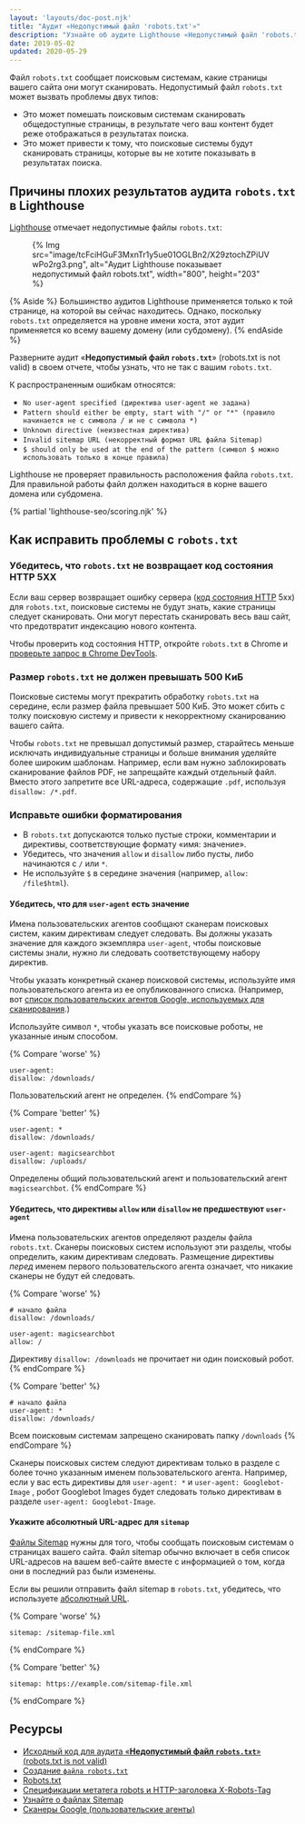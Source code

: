 ```yaml
---
layout: 'layouts/doc-post.njk'
title: "Аудит «Недопустимый файл 'robots.txt'»"
description: "Узнайте об аудите Lighthouse «Недопустимый файл 'robots.txt'»."
date: 2019-05-02
updated: 2020-05-29
---
```


Файл `robots.txt` сообщает поисковым системам, какие страницы вашего сайта они могут сканировать. Недопустимый файл `robots.txt` может вызвать проблемы двух типов:

- Это может помешать поисковым системам сканировать общедоступные страницы, в результате чего ваш контент будет реже отображаться в результатах поиска.
- Это может привести к тому, что поисковые системы будут сканировать страницы, которые вы не хотите показывать в результатах поиска.

## Причины плохих результатов аудита `robots.txt` в Lighthouse

[Lighthouse](https://developers.google.com/web/tools/lighthouse/) отмечает недопустимые файлы `robots.txt`:

<figure>{% Img src="image/tcFciHGuF3MxnTr1y5ue01OGLBn2/X29ztochZPiUVwPo2rg3.png", alt="Аудит Lighthouse показывает недопустимый файл robots.txt", width="800", height="203" %}</figure>

{% Aside %} Большинство аудитов Lighthouse применяется только к той странице, на которой вы сейчас находитесь. Однако, поскольку `robots.txt` определяется на уровне имени хоста, этот аудит применяется ко всему вашему домену (или субдомену). {% endAside %}

Разверните аудит «**Недопустимый файл `robots.txt`**» (robots.txt is not valid) в своем отчете, чтобы узнать, что не так с вашим `robots.txt`.

К распространенным ошибкам относятся:

- `No user-agent specified (директива user-agent не задана)`
- `Pattern should either be empty, start with "/" or "*" (правило начинается не с символа / и не с символа *)`
- `Unknown directive (неизвестная директива)`
- `Invalid sitemap URL (некорректный формат URL файла Sitemap)`
- `$ should only be used at the end of the pattern (символ $ можно использовать только в конце правила)`

Lighthouse не проверяет правильность расположения файла `robots.txt`. Для правильной работы файл должен находиться в корне вашего домена или субдомена.

{% partial 'lighthouse-seo/scoring.njk' %}

## Как исправить проблемы с `robots.txt`

### Убедитесь, что `robots.txt` не возвращает код состояния HTTP 5XX

Если ваш сервер возвращает ошибку сервера ([код состояния HTTP](/http-status-code) 5xx) для `robots.txt`, поисковые системы не будут знать, какие страницы следует сканировать. Они могут перестать сканировать весь ваш сайт, что предотвратит индексацию нового контента.

Чтобы проверить код состояния HTTP, откройте `robots.txt` в Chrome и [проверьте запрос в Chrome DevTools](https://developers.google.com/web/tools/chrome-devtools/network/reference#analyze).

### Размер `robots.txt` не должен превышать 500 КиБ

Поисковые системы могут прекратить обработку `robots.txt` на середине, если размер файла превышает 500 КиБ. Это может сбить с толку поисковую систему и привести к некорректному сканированию вашего сайта.

Чтобы `robots.txt` не превышал допустимый размер, старайтесь меньше исключать индивидуальные страницы и больше внимания уделяйте более широким шаблонам. Например, если вам нужно заблокировать сканирование файлов PDF, не запрещайте каждый отдельный файл. Вместо этого запретите все URL-адреса, содержащие `.pdf`, используя `disallow: /*.pdf`.

### Исправьте ошибки форматирования

- В `robots.txt` допускаются только пустые строки, комментарии и директивы, соответствующие формату «имя: значение».
- Убедитесь, что значения `allow` и `disallow` либо пусты, либо начинаются с `/` или `*`.
- Не используйте `$` в середине значения (например, `allow: /file$html`).

#### Убедитесь, что для `user-agent` есть значение

Имена пользовательских агентов сообщают сканерам поисковых систем, каким директивам следует следовать. Вы должны указать значение для каждого экземпляра `user-agent`, чтобы поисковые системы знали, нужно ли следовать соответствующему набору директив.

Чтобы указать конкретный сканер поисковой системы, используйте имя пользовательского агента из ее опубликованного списка. (Например, вот [список пользовательских агентов Google, используемых для сканирования](https://support.google.com/webmasters/answer/1061943).)

Используйте символ `*`, чтобы указать все поисковые роботы, не указанные иным способом.

{% Compare 'worse' %}

```text
user-agent:
disallow: /downloads/
```

Пользовательский агент не определен. {% endCompare %}

{% Compare 'better' %}

```text
user-agent: *
disallow: /downloads/

user-agent: magicsearchbot
disallow: /uploads/
```

Определены общий пользовательский агент и пользовательский агент `magicsearchbot`. {% endCompare %}

#### Убедитесь, что директивы `allow` или `disallow` не предшествуют `user-agent`

Имена пользовательских агентов определяют разделы файла `robots.txt`. Сканеры поисковых систем используют эти разделы, чтобы определить, каким директивам следовать. Размещение директивы _перед_ именем первого пользовательского агента означает, что никакие сканеры не будут ей следовать.

{% Compare 'worse' %}

```text
# начало файла
disallow: /downloads/

user-agent: magicsearchbot
allow: /
```

Директиву `disallow: /downloads` не прочитает ни один поисковый робот. {% endCompare %}

{% Compare 'better' %}

```text
# начало файла
user-agent: *
disallow: /downloads/
```

Всем поисковым системам запрещено сканировать папку `/downloads` {% endCompare %}

Сканеры поисковых систем следуют директивам только в разделе с более точно указанным именем пользовательского агента. Например, если у вас есть директивы для `user-agent: *` и `user-agent: Googlebot-Image` , робот Googlebot Images будет следовать только директивам в разделе `user-agent: Googlebot-Image`.

#### Укажите абсолютный URL-адрес для `sitemap`

[Файлы Sitemap](https://support.google.com/webmasters/answer/156184) нужны для того, чтобы сообщать поисковым системам о страницах вашего сайта. Файл sitemap обычно включает в себя список URL-адресов на вашем веб-сайте вместе с информацией о том, когда они в последний раз были изменены.

Если вы решили отправить файл sitemap в `robots.txt`, убедитесь, что используете [абсолютный URL](https://tools.ietf.org/html/rfc3986#page-27).

{% Compare 'worse' %}

```text
sitemap: /sitemap-file.xml
```

{% endCompare %}

{% Compare 'better' %}

```text
sitemap: https://example.com/sitemap-file.xml
```

{% endCompare %}

## Ресурсы

- [Исходный код для аудита «**Недопустимый файл `robots.txt`**» (robots.txt is not valid)](https://github.com/GoogleChrome/lighthouse/blob/master/lighthouse-core/audits/seo/robots-txt.js)
- [Создание `файла robots.txt`](https://support.google.com/webmasters/answer/6062596)
- [Robots.txt](https://moz.com/learn/seo/robotstxt)
- [Спецификации метатега robots и HTTP-заголовка X-Robots-Tag](https://developers.google.com/search/reference/robots_meta_tag)
- [Узнайте о файлах Sitemap](https://support.google.com/webmasters/answer/156184)
- [Сканеры Google (пользовательские агенты)](https://support.google.com/webmasters/answer/1061943)
